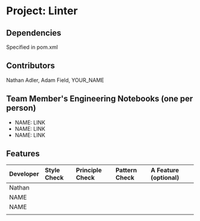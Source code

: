 # Project: Linter

## Dependencies
Specified in pom.xml

## Contributors
Nathan Adler, Adam Field, YOUR_NAME

## Team Member's Engineering Notebooks (one per person)
- NAME: LINK
- NAME: LINK
- NAME: LINK

## Features


| Developer | Style Check | Principle Check | Pattern Check | A Feature (optional) |
|:----------|:------------|:----------------|:--------------|:---------------------|
| Nathan    |             |                 |               |                      |
| NAME      |             |                 |               |                      |
| NAME      |             |                 |               |                      |
|           |             |                 |               |                      |
